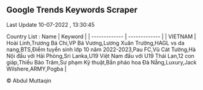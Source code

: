 

## Google Trends Keywords Scraper 
 
Last Update 10-07-2022 , 13:30:45

Country List :
 Name  | Keyword |
| ------------- | ------------- |
| VIETNAM | Hoài Linh,Trương Bá Chi,VP Bá Vương,Lương Xuân Trường,HAGL vs da nang,BTS,Điểm tuyển sinh lớp 10 năm 2022-2023,Pau FC,Vũ Cát Tường,Hà Nội đấu với Hải Phòng,Sri Lanka,U19 Việt Nam đấu với U19 Thái Lan,12 con giáp,Thiều Bảo Trâm,Sư phạm Kỹ thuật,Bắn pháo hoa Đà Nẵng,Luxury,Jack Wilshere,ARMY,Pogba |



© Abdul Muttaqin 
